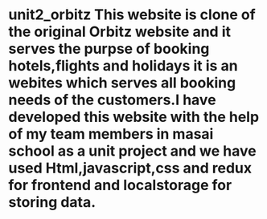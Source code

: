 # unit2_orbitz  This website is clone of the original Orbitz website and it serves the purpse of booking hotels,flights and holidays it is an webites which serves all booking needs of the customers.I have developed this website with the help of my team members in masai school as a unit project and we have used Html,javascript,css and redux for frontend and localstorage for storing data.
